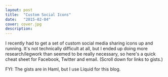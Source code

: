 ```yaml
---
layout: post
title:  "Custom Social Icons"
date:   "2015-02-04"
cover: cover.jpg
description:
---
```


I recently had to get a set of custom social media sharing icons up and running. It's not technically difficult at all, but I ended up doing more research/legwork than seemed to be really necessary, so here's a quick cheat sheet for Facebook, Twitter and email. (Scroll down for links to gists.)

FYI: The gists are in Haml, but I use Liquid for this blog.